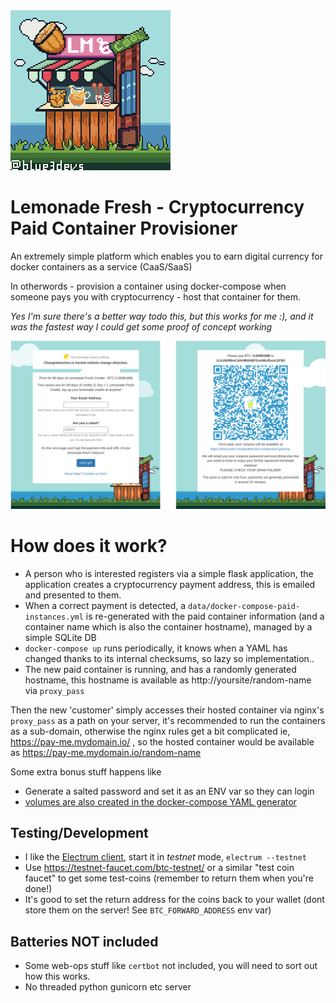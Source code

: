 <img width=256 src="https://raw.githubusercontent.com/dgtlmoon/lemonade-fresh/main/app/static/images/blue-thunder-p7-lemonadestand-expand.jpg">

# Lemonade Fresh - Cryptocurrency Paid Container Provisioner

An extremely simple platform which enables you to earn digital currency for docker containers as a service (CaaS/SaaS)

In otherwords - provision a container using docker-compose when someone pays you with cryptocurrency - host that container for them.

_Yes I'm sure there's a better way todo this, but this works for me :), and it was the fastest way I could get some proof of concept working_

<img src="https://raw.githubusercontent.com/dgtlmoon/lemonade-fresh/main/screenshot.png?large=ok">

# How does it work?

- A person who is interested registers via a simple flask application, the application creates a cryptocurrency payment address, this is emailed and presented to them.
- When a correct payment is detected, a `data/docker-compose-paid-instances.yml` is re-generated with the paid container information (and a container name which is also the container hostname), managed by a simple SQLite DB
- `docker-compose up` runs periodically, it knows when a YAML has changed thanks to its internal checksums, so lazy so implementation.. 
- The new paid container is running, and has a randomly generated hostname, this hostname is available as http://yoursite/random-name via `proxy_pass`

Then the new 'customer' simply accesses their hosted container via nginx's `proxy_pass` as a path on your server, it's recommended to run the containers as a sub-domain, otherwise the nginx rules get a bit complicated ie, https://pay-me.mydomain.io/ , so the hosted container would be available as https://pay-me.mydomain.io/random-name


Some extra bonus stuff happens like
- Generate a salted password and set it as an ENV var so they can login
- [volumes are also created in the docker-compose YAML generator](https://github.com/dgtlmoon/lemonade-fresh/blob/b3d737100c2e94f895c53f7f88b7937a1c3a03e2/app/dcgenerator.py#L30)


## Testing/Development

- I like the [Electrum client](https://electrum.org/), start it in _testnet_ mode, `electrum --testnet`
- Use https://testnet-faucet.com/btc-testnet/ or a similar "test coin faucet" to get some test-coins (remember to return them when you're done!)
- It's good to set the return address for the coins back to your wallet (dont store them on the server! See `BTC_FORWARD_ADDRESS` env var)

## Batteries NOT included

- Some web-ops stuff like `certbot` not included, you will need to sort out how this works.
- No threaded python gunicorn etc server
